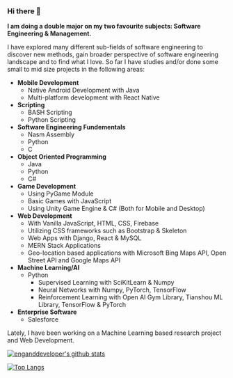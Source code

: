 ### Hi there 👋

**I am doing a double major on my two favourite subjects: Software Engineering & Management.**

I have explored many different sub-fields of software engineering to discover new methods, gain broader perspective of software engineering landscape and to find what I love. So far I have studies and/or done some small to mid size projects in the following areas:
* **Mobile Development**
  * Native Android Development with Java
  * Multi-platform development with React Native
* **Scripting**
  * BASH Scripting
  * Python Scripting 
* **Software Engineering Fundementals**
  * Nasm Assembly
  * Python
  * C
* **Object Oriented Programming**
  * Java
  * Python
  * C#
* **Game Development**
  * Using PyGame Module
  * Basic Games with JavaScript 
  * Using Unity Game Engine & C# (Both for Mobile and Desktop)
* **Web Development**
  * With Vanilla JavaScript, HTML, CSS, Firebase
  * Utilizing CSS frameworks such as Bootstrap & Skeleton
  * Web Apps with Django, React & MySQL
  * MERN Stack Applications
  * Geo-location based applications with Microsoft Bing Maps API, Open Street API and Google Maps API
* **Machine Learning/AI**
  * Python
    * Supervised Learning with SciKitLearn & Numpy
    * Neural Networks with Numpy, PyTorch, TensorFlow
    * Reinforcement Learning with Open AI Gym Library, Tianshou ML Library, TensorFlow & PyTorch
* **Enterprise Software**
  * Salesforce   

Lately, I have been working on a Machine Learning based research project and Web Development.

<!--
**EngandDeveloper/EngandDeveloper** is a ✨ _special_ ✨ repository because its `README.md` (this file) appears on your GitHub profile.

Here are some ideas to get you started:

- 🔭 I’m currently working on ...
- 🌱 I’m currently learning ...
- 👯 I’m looking to collaborate on ...
- 🤔 I’m looking for help with ...
- 💬 Ask me about ...
- 📫 How to reach me: ...
- 😄 Pronouns: ...
- ⚡ Fun fact: ...
-->

<!-- Code for Github Stats -->
[![enganddeveloper's github stats](https://github-readme-stats.vercel.app/api?username=enganddeveloper&count_private=true&show_icons=true&theme=radical&hide_rank=false)](https://github.com/anuraghazra/github-readme-stats)

<!-- Code for Showing Most Frequently Used Programming Languages -->
[![Top Langs](https://github-readme-stats.vercel.app/api/top-langs/?username=enganddeveloper)](https://github.com/anuraghazra/github-readme-stats)
